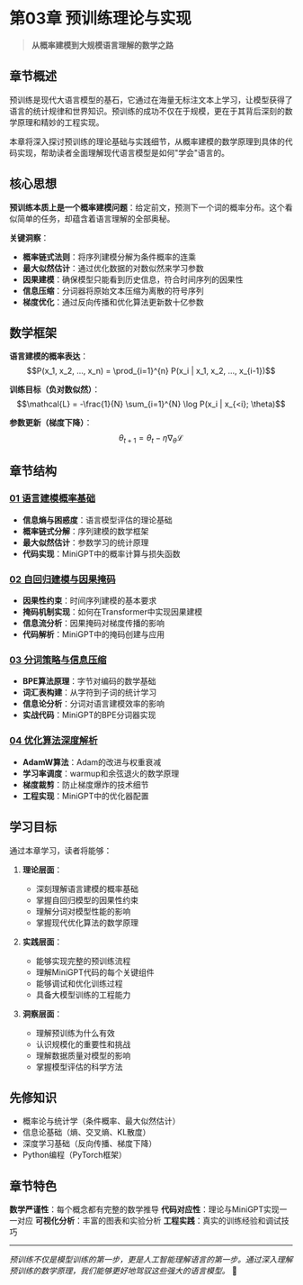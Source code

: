 # 第03章 预训练理论与实现

> **从概率建模到大规模语言理解的数学之路**

## 章节概述

预训练是现代大语言模型的基石，它通过在海量无标注文本上学习，让模型获得了语言的统计规律和世界知识。预训练的成功不仅在于规模，更在于其背后深刻的数学原理和精妙的工程实现。

本章将深入探讨预训练的理论基础与实践细节，从概率建模的数学原理到具体的代码实现，帮助读者全面理解现代语言模型是如何"学会"语言的。

## 核心思想

**预训练本质上是一个概率建模问题**：给定前文，预测下一个词的概率分布。这个看似简单的任务，却蕴含着语言理解的全部奥秘。

**关键洞察**：
- **概率链式法则**：将序列建模分解为条件概率的连乘
- **最大似然估计**：通过优化数据的对数似然来学习参数
- **因果建模**：确保模型只能看到历史信息，符合时间序列的因果性
- **信息压缩**：分词器将原始文本压缩为离散的符号序列
- **梯度优化**：通过反向传播和优化算法更新数十亿参数

## 数学框架

**语言建模的概率表达**：
$$P(x_1, x_2, ..., x_n) = \prod_{i=1}^{n} P(x_i | x_1, x_2, ..., x_{i-1})$$

**训练目标（负对数似然）**：
$$\mathcal{L} = -\frac{1}{N} \sum_{i=1}^{N} \log P(x_i | x_{<i}; \theta)$$

**参数更新（梯度下降）**：
$$\theta_{t+1} = \theta_t - \eta \nabla_\theta \mathcal{L}$$

## 章节结构

### [01 语言建模概率基础](./01-语言建模概率基础/)
- **信息熵与困惑度**：语言模型评估的理论基础
- **概率链式分解**：序列建模的数学框架
- **最大似然估计**：参数学习的统计原理
- **代码实现**：MiniGPT中的概率计算与损失函数

### [02 自回归建模与因果掩码](./02-自回归建模与因果掩码/)
- **因果性约束**：时间序列建模的基本要求
- **掩码机制实现**：如何在Transformer中实现因果建模
- **信息流分析**：因果掩码对梯度传播的影响
- **代码解析**：MiniGPT中的掩码创建与应用

### [03 分词策略与信息压缩](./03-分词策略与信息压缩/)
- **BPE算法原理**：字节对编码的数学基础
- **词汇表构建**：从字符到子词的统计学习
- **信息论分析**：分词对语言建模效率的影响
- **实战代码**：MiniGPT的BPE分词器实现

### [04 优化算法深度解析](./04-优化算法深度解析/)
- **AdamW算法**：Adam的改进与权重衰减
- **学习率调度**：warmup和余弦退火的数学原理
- **梯度裁剪**：防止梯度爆炸的技术细节
- **工程实现**：MiniGPT中的优化器配置

## 学习目标

通过本章学习，读者将能够：

1. **理论层面**：
   - 深刻理解语言建模的概率基础
   - 掌握自回归模型的因果性约束
   - 理解分词对模型性能的影响
   - 掌握现代优化算法的数学原理

2. **实践层面**：
   - 能够实现完整的预训练流程
   - 理解MiniGPT代码的每个关键组件
   - 能够调试和优化训练过程
   - 具备大模型训练的工程能力

3. **洞察层面**：
   - 理解预训练为什么有效
   - 认识规模化的重要性和挑战
   - 理解数据质量对模型的影响
   - 掌握模型评估的科学方法

## 先修知识

- 概率论与统计学（条件概率、最大似然估计）
- 信息论基础（熵、交叉熵、KL散度）
- 深度学习基础（反向传播、梯度下降）
- Python编程（PyTorch框架）

## 章节特色

**数学严谨性**：每个概念都有完整的数学推导
**代码对应性**：理论与MiniGPT实现一一对应
**可视化分析**：丰富的图表和实验分析
**工程实践**：真实的训练经验和调试技巧

---

*预训练不仅是模型训练的第一步，更是人工智能理解语言的第一步。通过深入理解预训练的数学原理，我们能够更好地驾驭这些强大的语言模型。* 🚀
